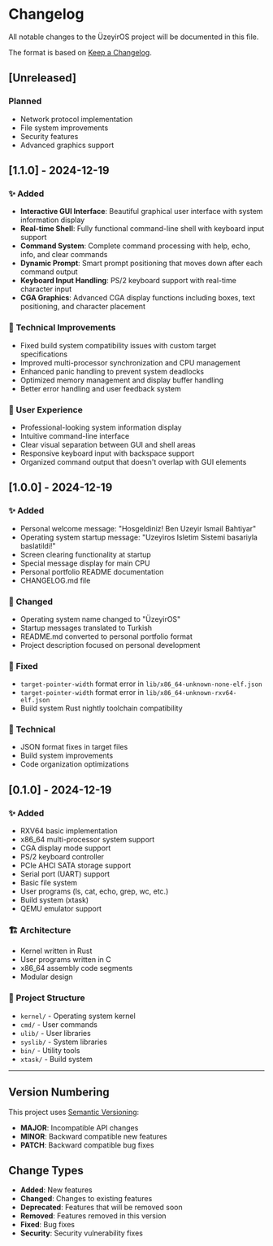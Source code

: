 # Changelog

All notable changes to the ÜzeyirOS project will be documented in this file.

The format is based on [Keep a Changelog](https://keepachangelog.com/en/1.0.0/).

## [Unreleased]

### Planned
- Network protocol implementation
- File system improvements
- Security features
- Advanced graphics support

## [1.1.0] - 2024-12-19

### ✨ Added
- **Interactive GUI Interface**: Beautiful graphical user interface with system information display
- **Real-time Shell**: Fully functional command-line shell with keyboard input support
- **Command System**: Complete command processing with help, echo, info, and clear commands
- **Dynamic Prompt**: Smart prompt positioning that moves down after each command output
- **Keyboard Input Handling**: PS/2 keyboard support with real-time character input
- **CGA Graphics**: Advanced CGA display functions including boxes, text positioning, and character placement

### 🔧 Technical Improvements
- Fixed build system compatibility issues with custom target specifications
- Improved multi-processor synchronization and CPU management
- Enhanced panic handling to prevent system deadlocks
- Optimized memory management and display buffer handling
- Better error handling and user feedback system

### 🎨 User Experience
- Professional-looking system information display
- Intuitive command-line interface
- Clear visual separation between GUI and shell areas
- Responsive keyboard input with backspace support
- Organized command output that doesn't overlap with GUI elements

## [1.0.0] - 2024-12-19

### ✨ Added
- Personal welcome message: "Hosgeldiniz! Ben Uzeyir Ismail Bahtiyar"
- Operating system startup message: "Uzeyiros Isletim Sistemi basariyla baslatildi!"
- Screen clearing functionality at startup
- Special message display for main CPU
- Personal portfolio README documentation
- CHANGELOG.md file

### 🔄 Changed
- Operating system name changed to "ÜzeyirOS"
- Startup messages translated to Turkish
- README.md converted to personal portfolio format
- Project description focused on personal development

### 🐛 Fixed
- `target-pointer-width` format error in `lib/x86_64-unknown-none-elf.json`
- `target-pointer-width` format error in `lib/x86_64-unknown-rxv64-elf.json`
- Build system Rust nightly toolchain compatibility

### 🔧 Technical
- JSON format fixes in target files
- Build system improvements
- Code organization optimizations

## [0.1.0] - 2024-12-19

### ✨ Added
- RXV64 basic implementation
- x86_64 multi-processor system support
- CGA display mode support
- PS/2 keyboard controller
- PCIe AHCI SATA storage support
- Serial port (UART) support
- Basic file system
- User programs (ls, cat, echo, grep, wc, etc.)
- Build system (xtask)
- QEMU emulator support

### 🏗️ Architecture
- Kernel written in Rust
- User programs written in C
- x86_64 assembly code segments
- Modular design

### 📁 Project Structure
- `kernel/` - Operating system kernel
- `cmd/` - User commands
- `ulib/` - User libraries
- `syslib/` - System libraries
- `bin/` - Utility tools
- `xtask/` - Build system

---

## Version Numbering

This project uses [Semantic Versioning](https://semver.org/):
- **MAJOR**: Incompatible API changes
- **MINOR**: Backward compatible new features
- **PATCH**: Backward compatible bug fixes

## Change Types

- **Added**: New features
- **Changed**: Changes to existing features
- **Deprecated**: Features that will be removed soon
- **Removed**: Features removed in this version
- **Fixed**: Bug fixes
- **Security**: Security vulnerability fixes